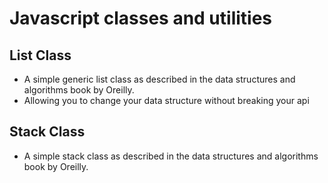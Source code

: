 # Javascript classes and utilities

## List Class
* A simple generic list class as described in the data structures and algorithms book by Oreilly.
* Allowing you to change your data structure without breaking your api

## Stack Class
* A simple stack class as described in the data structures and algorithms book by Oreilly.
